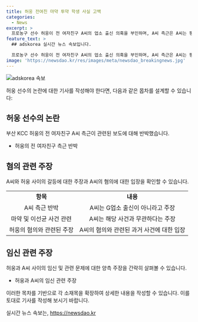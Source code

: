 ```yaml
---
title: 허웅 전여친 마약 투약 학생 사실 고백
categories:
  - News
excerpt: >
  프로농구 선수 허웅이 전 여자친구 A씨의 업소 출신 의혹을 부인하며, A씨 측근은 A씨는 평범한 학생이라 주장했다. A씨는 마약 투약 및 이선균 사건 연루 의혹을 부인하며, 허웅에 대한 혐의를 제기했다. A씨는 임신중절 후 허웅에게 3억원을 요구했으며, 허웅은 이를 거부한 후 책임 회피했다고 주장했다. 이에 대해 허웅 측은 A씨가 금액을 거부했다고 반박했다.
feature_text: >
  ## adskorea 실시간 뉴스 속보입니다.

  프로농구 선수 허웅이 전 여자친구 A씨의 업소 출신 의혹을 부인하며, A씨 측근은 A씨는 평범한 학생이라 주장했다. A씨는 마약 투약 및 이선균 사건 연루 의혹을 부인하며, 허웅에 대한 혐의를 제기했다. A씨는 임신중절 후 허웅에게 3억원을 요구했으며, 허웅은 이를 거부한 후 책임 회피했다고 주장했다. 이에 대해 허웅 측은 A씨가 금액을 거부했다고 반박했다.
image: 'https://newsdao.kr/res/images/meta/newsdao_breakingnews.jpg'
---
```


<p><img src="https://newsdao.kr/res/images/meta/newsdao_breakingnews.jpg" alt="adskorea 속보" /></p>

<p>허웅 선수의 논란에 대한 기사를 작성해야 한다면, 다음과 같은 몹차를 설계할 수 있습니다:</p>

<h2>허웅 선수의 논란</h2>

<p>부산 KCC 허웅의 전 여자친구 A씨 측근이 관련된 보도에 대해 반박했습니다.</p>

<ul>
  <li>허웅의 전 여자친구 측근 반박</li>
</ul>

<h2>혐의 관련 주장</h2>

<p>A씨와 허웅 사이의 갈등에 대한 주장과 A씨의 혐의에 대한 입장을 확인할 수 있습니다.</p>

<table>
  <tr>
    <td style="text-align: center; height: 17px;"><b>항목</b></td>
    <td style="text-align: center; height: 17px;"><b>내용</b></td>
  </tr>
  <tr>
    <td style="text-align: center;">A씨 측근 반박</td>
    <td style="text-align: center;">A씨는 G업소 출신이 아니라고 주장</td>
  </tr>
  <tr>
    <td style="text-align: center;">마약 및 이선균 사건 관련</td>
    <td style="text-align: center;">A씨는 해당 사건과 무관하다는 주장</td>
  </tr>
  <tr>
    <td style="text-align: center;">허웅의 혐의와 관련된 주장</td>
    <td style="text-align: center;">A씨의 혐의와 관련된 과거 사건에 대한 입장</td>
  </tr>
</table>

<h2>임신 관련 주장</h2>

<p>허웅과 A씨 사이의 임신 및 관련 문제에 대한 양측 주장을 간략히 살펴볼 수 있습니다.</p>

<ul>
  <li>허웅과 A씨의 임신 관련 주장</li>
</ul>

<p>이러한 목차를 기반으로 각 소재목을 확장하여 상세한 내용을 작성할 수 있습니다. 이를 토대로 기사를 작성해 보시기 바랍니다.</p>
실시간 뉴스 속보는, <a href="https://newsdao.kr" rel="dofollow">https://newsdao.kr</a>


